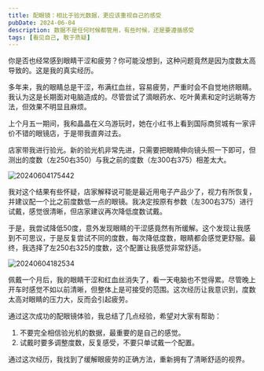 ```yaml
---
title: 配眼镜：相比于验光数据，更应该重视自己的感受
pubDate: 2024-06-04
description: 数据不是任何时候都管用，有些时候，还是要遵循感受
tags: [看见自己, 敢于质疑]
---
```


你是否也经常感到眼睛干涩和疲劳？你可能没想到，这种问题竟然是因为度数太高导致的。这是我的真实经历。

多年来，我的眼睛总是干涩，布满红血丝，容易疲劳，严重时会不自觉地挤眼睛。我认为这是长期面对电脑造成的。尽管尝试了滴眼药水、吃叶黄素和定时远眺等方法，但效果不明显且麻烦。

上个月五一期间，我和晶晶在义乌游玩时，她在小红书上看到国际商贸城有一家评价不错的眼镜店，于是带我直奔过去。

店家带我进行验光。新的验光机非常先进，只需要把眼睛伸向镜头照一下即可，但测出的度数（左250右350）与我之前的度数（左300右375）相差太大。

![20240604175442](https://static.dohard.cn/20240604175442.png-webp.webp)

我对这个结果有些怀疑，店家解释说可能是最近用电子产品少了，视力有所恢复，并建议配一个比之前度数低一点的眼镜。我决定按原有参数（左300右375）进行试戴，感觉很清晰，但店家建议再次降低度数试戴。

于是，我尝试降低50度，意外发现眼睛的干涩感竟然有所缓解。这个发现让我感到不可思议，于是反复尝试不同的度数，每次降低度数，眼睛都会感觉更舒服。最终，我选择了左250右325的度数，这个配置让我感觉非常舒适。

![20240604182534](https://static.dohard.cn/20240604182534.png-webp.webp)

佩戴一个月后，我的眼睛干涩和红血丝消失了，看一天电脑也不觉得累。尽管晚上开车时感觉不如以前清晰，但整体上是可接受的范围。这次经历让我意识到，度数太高对眼睛的压力大，反而会引起疲劳。

通过这次成功的配眼镜体验，我总结了几点经验，希望对大家有帮助：

1. 不要完全相信验光机的数据，最重要的是自己的感觉。
2. 试戴时要多调整度数，反复感受，不要只单试戴一个配置。

通过这次经历，我找到了缓解眼疲劳的正确方法，重新拥有了清晰舒适的视界。
